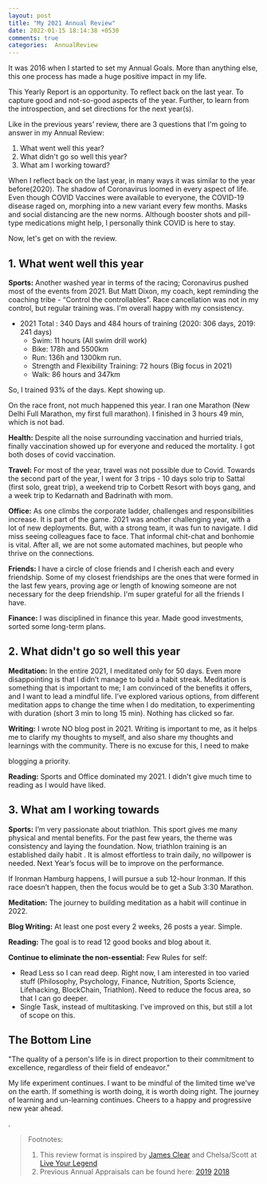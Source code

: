```yaml
---
layout: post
title: "My 2021 Annual Review"
date: 2022-01-15 18:14:38 +0530
comments: true
categories:  AnnualReview
---
```


It was 2016 when I started to set my Annual Goals. More than anything else, this one process has made a huge positive impact in my life.  

This Yearly Report is an opportunity. To reflect back on the last year. To capture good and not-so-good aspects of the year. Further, to learn from the introspection, and set directions for the next year(s). 



Like in the previous years’ review, there are 3 questions that I'm going to answer in my Annual Review:

1. What went well this year?
2. What didn't go so well this year?
3. What am I working toward?



When I reflect back on the last year, in many ways it was similar to the year before(2020). The shadow of Coronavirus loomed in every aspect of life. Even though COVID Vaccines were available to everyone, the COVID-19 disease raged on, morphing into a new variant every few months. Masks and social distancing are the new norms. Although booster shots and pill-type medications might help, I personally think COVID is here to stay.

Now, let's get on with the review.

<!--more-->

## 1. What went well this year
**Sports:** Another washed year in terms of the racing; Coronavirus pushed most of the events from 2021. But Matt Dixon, my coach, kept reminding the coaching tribe -  “Control the controllables”. Race cancellation was not in my control, but regular training was. I'm overall happy with my consistency. 

+ 2021 Total : 340 Days and 484 hours of training (2020: 306 days, 2019: 241 days)
  - Swim: 11 hours (All swim drill work)
  - Bike: 178h and 5500km 
  - Run: 136h and 1300km run. 
  - Strength and Flexibility Training: 72 hours (Big focus in 2021)
  - Walk: 86 hours and 347km

So, I trained 93% of the days. Kept showing up.

On the race front, not much happened this year. I ran one Marathon (New Delhi Full Marathon, my first full marathon). I finished in 3 hours 49 min, which is not bad.



**Health:** Despite all the noise surrounding vaccination and hurried trials, finally vaccination showed up for everyone and reduced the mortality. I got both doses of covid vaccination.

**Travel:** For most of the year, travel was not possible due to Covid. Towards the second part of the year, I went for 3 trips - 10 days solo trip to Sattal (first solo, great trip), a weekend trip to Corbett Resort with boys gang, and a week trip to Kedarnath and Badrinath with mom.  

**Office:**  As one climbs the corporate ladder, challenges and responsibilities increase. It is part of the game. 2021 was another challenging year, with a lot of new deployments. But, with a strong team, it was fun to navigate. I did miss seeing colleagues face to face. That informal chit-chat and bonhomie is vital. After all, we are not some automated machines, but people who thrive on the connections. 

**Friends:** I have a circle of close friends and I cherish each and every friendship. Some of my closest friendships are the ones that were formed in the last few years, proving age or length of knowing someone are not necessary for the deep friendship. I'm super grateful for all the friends I have. 

**Finance:** I was disciplined in finance this year. Made good investments, sorted some long-term plans. 



## 2. What didn't go so well this year

**Meditation:**  In the entire 2021, I meditated only for 50 days. Even more disappointing is that I didn’t manage to build a habit streak. Meditation is something that is important to me; I am convinced of the benefits it offers, and I want to lead a mindful life. I’ve explored various options, from different meditation apps to change the time when I do meditation, to experimenting with duration (short 3 min to long 15 min). Nothing has clicked so far. 

**Writing:** I wrote  NO blog post in 2021. Writing is important to me, as it helps me to clarify my thoughts to myself, and also share my thoughts and learnings with the community. There is no excuse for this, I need to make 

blogging a priority. 

**Reading:** Sports and Office dominated my 2021. I didn't give much time to reading as I would have liked. 



## 3. What am I working towards

**Sports:** I’m very passionate about triathlon. This sport gives me many physical and mental benefits. For the past few years, the theme was consistency and laying the foundation. Now, triathlon training is an established daily habit . It is almost effortless to train daily, no willpower is needed. Next Year’s focus will be to improve on the performance. 

If Ironman Hamburg happens, I will pursue a sub 12-hour Ironman. If this race doesn’t happen, then the focus would be to get a Sub 3:30 Marathon.

**Meditation:** The journey to building meditation as a habit will continue in 2022. 

**Blog Writing:** At least one post every 2 weeks, 26 posts a year. Simple.

**Reading:** The goal is to read 12 good books and blog about it. 

**Continue to eliminate the non-essential:** Few Rules for self:

- Read Less so I can read deep. Right now, I am interested in too varied stuff (Philosophy, Psychology, Finance, Nutrition, Sports Science, Lifehacking, BlockChain, Triathlon). Need to reduce the focus area, so that I can go deeper.
- Single Task, instead of multitasking. I’ve improved on this, but still a lot of scope on this. 


## The Bottom Line
"The quality of a person's life is in direct proportion to their commitment to excellence, regardless of their field of endeavor."


My life experiment continues. I want to be mindful of the limited time we've on the earth. If something is worth doing, it is worth doing right. The journey of learning and un-learning continues.
Cheers to a happy and progressive new year ahead.

   

   


.

> Footnotes: 
>
> 1. This review format is inspired by [James Clear](https://jamesclear.com/2018-annual-review) and Chelsa/Scott at [Live Your Legend](https://liveyourlegend.net/my-2018-annual-reflection-review-and-2019-intention-setting/)
> 2. Previous Annual Appraisals can be found here:  [2019](my-2019-annual-review.html) [2018](my-2018-annual-review.html)


